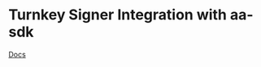 # Turnkey Signer Integration with aa-sdk

[Docs](https://accountkit.alchemy.com/smart-accounts/signers/turnkey.html)
